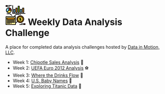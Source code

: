 # ![data](img/data-1.png)  Weekly Data Analysis Challenge

A place for completed data analysis challenges hosted by [Data in Motion, LLC](https://www.linkedin.com/company/data-in-motion-llc/).

- Week 1: [Chipotle Sales Analysis](https://github.com/robyndwhite/weekly_da_challenge/blob/main/Weekly%20Data%20Analysis%20Challenge/Week%201_WDAC.ipynb) :burrito:
- Week 2: [UEFA Euro 2012 Analysis](https://github.com/robyndwhite/weekly_da_challenge/blob/main/Weekly%20Data%20Analysis%20Challenge/Week%202_WDAC.ipynb) :soccer:
- Week 3: [Where the Drinks Flow](https://github.com/robyndwhite/weekly_da_challenge/blob/main/Weekly%20Data%20Analysis%20Challenge/Week%203_WDAC.ipynb) :beer:
- Week 4: [U.S. Baby Names](https://github.com/robyndwhite/weekly_da_challenge/blob/main/Weekly%20Data%20Analysis%20Challenge/Week%204_WDAC.ipynb) :baby:
- Week 5: [Exploring Titanic Data](https://github.com/robyndwhite/weekly_da_challenge/blob/main/Weekly%20Data%20Analysis%20Challenge/Week%205_WDAC.ipynb) :ship:
